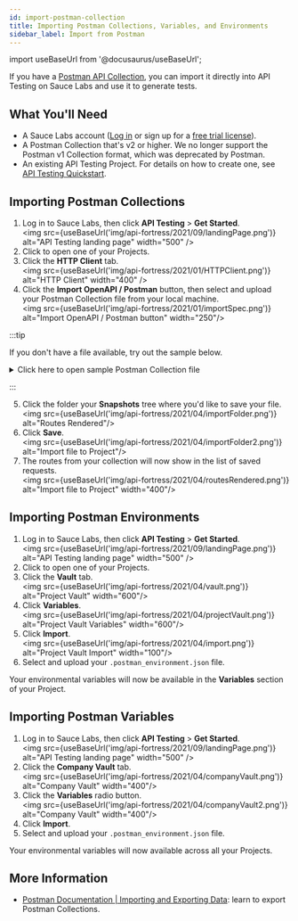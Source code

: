 ```yaml
---
id: import-postman-collection
title: Importing Postman Collections, Variables, and Environments
sidebar_label: Import from Postman
---
```


import useBaseUrl from '@docusaurus/useBaseUrl';

If you have a [Postman API Collection](https://www.postman.com/collection/), you can import it directly into API Testing on Sauce Labs and use it to generate tests.


## What You'll Need

* A Sauce Labs account ([Log in](https://accounts.saucelabs.com/am/XUI/#login/) or sign up for a [free trial license](https://saucelabs.com/sign-up)).
* A Postman Collection that's v2 or higher. We no longer support the Postman v1 Collection format, which was deprecated by Postman.
* An existing API Testing Project. For details on how to create one, see [API Testing Quickstart](/api-testing/quickstart/).


## Importing Postman Collections

1. Log in to Sauce Labs, then click **API Testing** > **Get Started**.<br/>
  <img src={useBaseUrl('img/api-fortress/2021/09/landingPage.png')} alt="API Testing landing page" width="500" />
2. Click to open one of your Projects.
3. Click the __HTTP Client__ tab.<br/><img src={useBaseUrl('img/api-fortress/2021/01/HTTPClient.png')} alt="HTTP Client" width="400" />
4. Click the **Import OpenAPI / Postman** button, then select and upload your Postman Collection file from your local machine.<br/><img src={useBaseUrl('img/api-fortress/2021/01/importSpec.png')} alt="Import OpenAPI / Postman button" width="250"/>

:::tip

If you don't have a file available, try out the sample below.
<details><summary>Click here to open sample Postman Collection file</summary>Copy the text below, paste text into a text editor, then save that as a .json file.<br/><br/>

```json title="demo_postman_collection.json"
{
  "info": {
    "_postman_id": "901ae894-37d4-45c1-b1bc-bd6b31762bfe",
    "name": "demoapif",
    "description": "Call to the APIF demo API All Products Get.",
    "schema": "https://schema.getpostman.com/json/collection/v2.1.0/collection.json"
  },
  "item": [
    {
      "name": "product",
      "item": [
        {
          "name": "List All Products",
          "request": {
            "auth": {
              "type": "oauth2",
              "oauth2": [
                {
                  "key": "addTokenTo",
                  "value": "header",
                  "type": "string"
                }
              ]
            },
            "method": "GET",
            "header": [
              {
                "key": "Accept",
                "value": "application/json"
              },
              {
                "key": "key",
                "value": "ABC123",
                "type": "text"
              }
            ],
            "url": {
              "raw": "http://demoapi.apifortress.com/api/retail/product",
              "protocol": "http",
              "host": [
                "demoapi",
                "apifortress",
                "com"
              ],
              "path": [
                "api",
                "retail",
                "product"
              ]
            }
          },
          "response": []
        }
      ],
      "description": "Folder for product"
    }
  ]
}
```
</details>

:::

5. Click the folder your **Snapshots** tree where you'd like to save your file.<br/><img src={useBaseUrl('img/api-fortress/2021/04/importFolder.png')} alt="Routes Rendered"/>
6. Click **Save**.<br/><img src={useBaseUrl('img/api-fortress/2021/04/importFolder2.png')} alt="Import file to Project"/>
7. The routes from your collection will now show in the list of saved requests.<br/><img src={useBaseUrl('img/api-fortress/2021/04/routesRendered.png')} alt="Import file to Project" width="400"/>


## Importing Postman Environments

1. Log in to Sauce Labs, then click **API Testing** > **Get Started**.<br/><img src={useBaseUrl('img/api-fortress/2021/09/landingPage.png')} alt="API Testing landing page" width="500" />
1. Click to open one of your Projects.
1. Click the __Vault__ tab.<br/><img src={useBaseUrl('img/api-fortress/2021/04/vault.png')} alt="Project Vault" width="600"/>
1. Click **Variables**.<br/><img src={useBaseUrl('img/api-fortress/2021/04/projectVault.png')} alt="Project Vault Variables" width="600"/>
1. Click **Import**.<br/><img src={useBaseUrl('img/api-fortress/2021/04/import.png')} alt="Project Vault Import" width="100"/>
1. Select and upload your `.postman_environment.json` file.

Your environmental variables will now be available in the __Variables__ section of your Project.


## Importing Postman Variables

1. Log in to Sauce Labs, then click **API Testing** > **Get Started**.<br/><img src={useBaseUrl('img/api-fortress/2021/09/landingPage.png')} alt="API Testing landing page" width="500" />
1. Click the __Company Vault__ tab.<br/><img src={useBaseUrl('img/api-fortress/2021/04/companyVault.png')} alt="Company Vault" width="400"/>
1. Click the **Variables** radio button.<br/><img src={useBaseUrl('img/api-fortress/2021/04/companyVault2.png')} alt="Company Vault" width="400"/>
1. Click **Import**.
1. Select and upload your `.postman_environment.json` file.

Your environmental variables will now available across all your Projects.


## More Information

* [Postman Documentation | Importing and Exporting Data](https://learning.postman.com/docs/getting-started/importing-and-exporting-data/#exporting-postman-data): learn to export Postman Collections.
